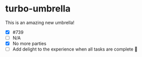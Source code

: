 # turbo-umbrella
This is an amazing new umbrella!


- [x] #739
- [ ] N/A
- [x] No more parties
- [ ] Add delight to the experience when all tasks are complete :tada:
